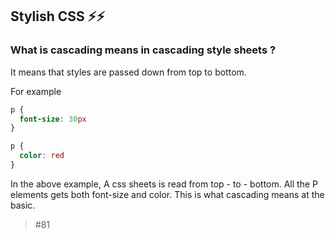 ## Stylish CSS ⚡⚡️

### What is cascading means in cascading style sheets ?
It means that styles are passed down from top to bottom. 

For example 

```css
p {
  font-size: 30px
}

p {
  color: red
}
```

In the above example, A css sheets is read from top - to - bottom. 
All the P elements gets both font-size and color. This is what cascading means at the basic.

> #81